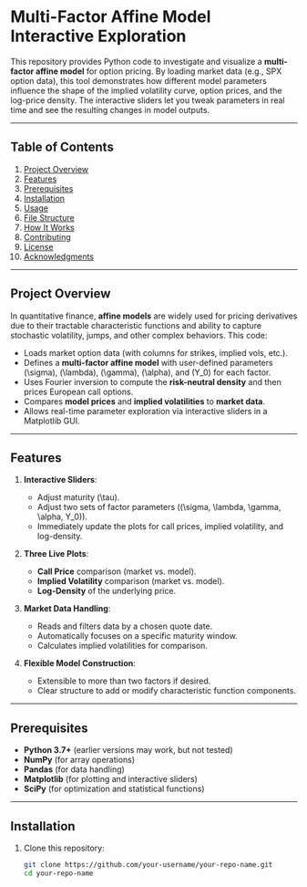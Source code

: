 # Multi-Factor Affine Model Interactive Exploration

This repository provides Python code to investigate and visualize a **multi-factor affine model** for option pricing. By loading market data (e.g., SPX option data), this tool demonstrates how different model parameters influence the shape of the implied volatility curve, option prices, and the log-price density. The interactive sliders let you tweak parameters in real time and see the resulting changes in model outputs.

---

## Table of Contents
1. [Project Overview](#project-overview)
2. [Features](#features)
3. [Prerequisites](#prerequisites)
4. [Installation](#installation)
5. [Usage](#usage)
6. [File Structure](#file-structure)
7. [How It Works](#how-it-works)
8. [Contributing](#contributing)
9. [License](#license)
10. [Acknowledgments](#acknowledgments)

---

## Project Overview

In quantitative finance, **affine models** are widely used for pricing derivatives due to their tractable characteristic functions and ability to capture stochastic volatility, jumps, and other complex behaviors. This code:
- Loads market option data (with columns for strikes, implied vols, etc.).
- Defines a **multi-factor affine model** with user-defined parameters \(\sigma\), \(\lambda\), \(\gamma\), \(\alpha\), and \(Y_0\) for each factor.
- Uses Fourier inversion to compute the **risk-neutral density** and then prices European call options.
- Compares **model prices** and **implied volatilities** to **market data**.
- Allows real-time parameter exploration via interactive sliders in a Matplotlib GUI.

---

## Features

1. **Interactive Sliders**:
   - Adjust maturity \(\tau\).
   - Adjust two sets of factor parameters \((\sigma, \lambda, \gamma, \alpha, Y_0)\).
   - Immediately update the plots for call prices, implied volatility, and log-density.

2. **Three Live Plots**:
   - **Call Price** comparison (market vs. model).
   - **Implied Volatility** comparison (market vs. model).
   - **Log-Density** of the underlying price.

3. **Market Data Handling**:
   - Reads and filters data by a chosen quote date.
   - Automatically focuses on a specific maturity window.
   - Calculates implied volatilities for comparison.

4. **Flexible Model Construction**:
   - Extensible to more than two factors if desired.
   - Clear structure to add or modify characteristic function components.

---

## Prerequisites

- **Python 3.7+** (earlier versions may work, but not tested)
- **NumPy** (for array operations)
- **Pandas** (for data handling)
- **Matplotlib** (for plotting and interactive sliders)
- **SciPy** (for optimization and statistical functions)

---

## Installation

1. Clone this repository:
   ```bash
   git clone https://github.com/your-username/your-repo-name.git
   cd your-repo-name
